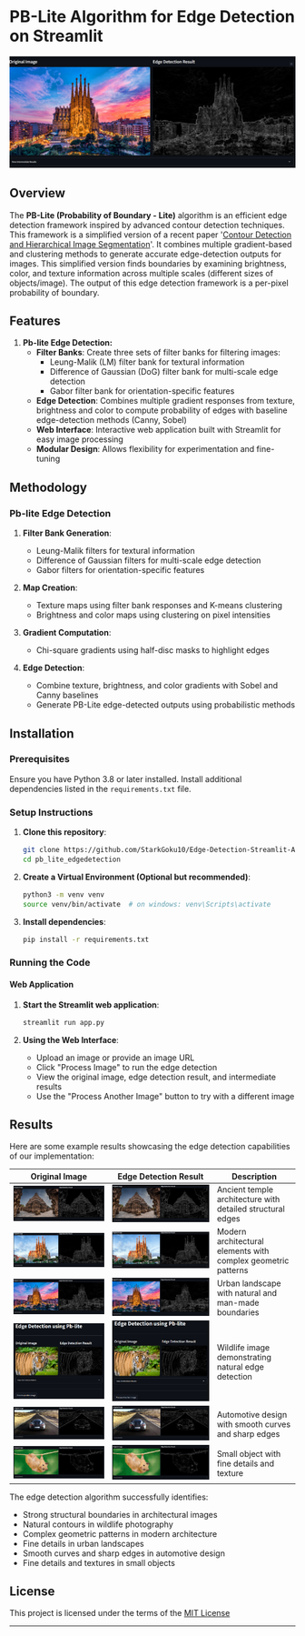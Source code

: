 # PB-Lite Algorithm for Edge Detection on Streamlit

![PB-Lite Banner](results/barcelona.png)

## Overview

The **PB-Lite (Probability of Boundary - Lite)** algorithm is an efficient edge detection framework inspired by advanced contour detection techniques. This framework is a simplified version of a recent paper '[Contour Detection and Hierarchical Image Segmentation](https://www2.eecs.berkeley.edu/Research/Projects/CS/vision/grouping/papers/amfm_pami2010.pdf)'. It combines multiple gradient-based and clustering methods to generate accurate edge-detection outputs for images. This simplified version finds boundaries by examining brightness, color, and texture information across multiple scales (different sizes of objects/image). The output of this edge detection framework is a per-pixel probability of boundary. 

## Features

1. **Pb-lite Edge Detection:**
    - **Filter Banks**: Create three sets of filter banks for filtering images:
        - Leung-Malik (LM) filter bank for textural information
        - Difference of Gaussian (DoG) filter bank for multi-scale edge detection
        - Gabor filter bank for orientation-specific features
    - **Edge Detection**: Combines multiple gradient responses from texture, brightness and color to compute probability of edges with baseline edge-detection methods (Canny, Sobel)
    - **Web Interface**: Interactive web application built with Streamlit for easy image processing
    - **Modular Design**: Allows flexibility for experimentation and fine-tuning


## Methodology

### Pb-lite Edge Detection

1. **Filter Bank Generation**:
    - Leung-Malik filters for textural information
    - Difference of Gaussian filters for multi-scale edge detection
    - Gabor filters for orientation-specific features

2. **Map Creation**:
    - Texture maps using filter bank responses and K-means clustering
    - Brightness and color maps using clustering on pixel intensities

3. **Gradient Computation**:
    - Chi-square gradients using half-disc masks to highlight edges

4. **Edge Detection**:
    - Combine texture, brightness, and color gradients with Sobel and Canny baselines
    - Generate PB-Lite edge-detected outputs using probabilistic methods

## Installation

### Prerequisites

Ensure you have Python 3.8 or later installed. Install additional dependencies listed in the `requirements.txt` file.

### Setup Instructions

1. **Clone this repository**:
   ```bash
   git clone https://github.com/StarkGoku10/Edge-Detection-Streamlit-App.git
   cd pb_lite_edgedetection
   ```

2. **Create a Virtual Environment (Optional but recommended)**:
   ```bash 
   python3 -m venv venv
   source venv/bin/activate  # on windows: venv\Scripts\activate
   ```

3. **Install dependencies**:
   ```bash
   pip install -r requirements.txt
   ```

### Running the Code

#### Web Application

1. **Start the Streamlit web application**:
   ```bash
   streamlit run app.py
   ```

2. **Using the Web Interface**:
   - Upload an image or provide an image URL
   - Click "Process Image" to run the edge detection
   - View the original image, edge detection result, and intermediate results
   - Use the "Process Another Image" button to try with a different image


## Results

Here are some example results showcasing the edge detection capabilities of our implementation:

| Original Image | Edge Detection Result | Description |
|---------------|----------------------|-------------|
| ![Temple](results/temple.png) | ![Temple Edges](results/temple.png) | Ancient temple architecture with detailed structural edges |
| ![Goudi](results/goudi.png) | ![Goudi Edges](results/goudi.png) | Modern architectural elements with complex geometric patterns |
| ![Barcelona](results/barcelona.png) | ![Barcelona Edges](results/barcelona.png) | Urban landscape with natural and man-made boundaries |
| ![Tiger](results/Tiger.png) | ![Tiger Edges](results/Tiger.png) | Wildlife image demonstrating natural edge detection |
| ![McLaren](results/mclaren.png) | ![McLaren Edges](results/mclaren.png) | Automotive design with smooth curves and sharp edges |
| ![Mouse](results/mouse.png) | ![Mouse Edges](results/mouse.png) | Small object with fine details and texture |

The edge detection algorithm successfully identifies:
- Strong structural boundaries in architectural images
- Natural contours in wildlife photography
- Complex geometric patterns in modern architecture
- Fine details in urban landscapes
- Smooth curves and sharp edges in automotive design
- Fine details and textures in small objects

## License 

This project is licensed under the terms of the [MIT License](./LICENSE)

---

